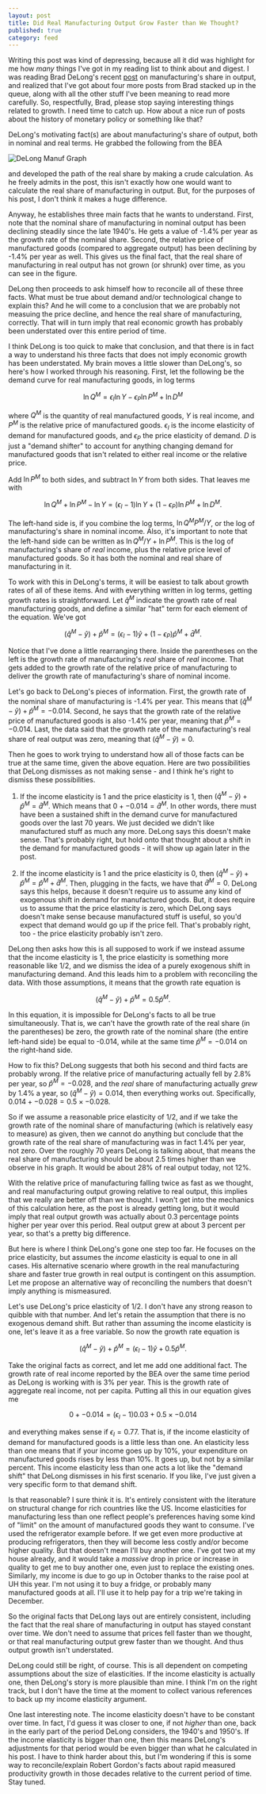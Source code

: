 ```yaml
---
layout: post
title: Did Real Manufacturing Output Grow Faster than We Thought?
published: true
category: feed
---
```


Writing this post was kind of depressing, because all it did was highlight for me how *many* things I've got in my reading list to think about and digest. I was reading Brad DeLong's recent [post](http://equitablegrowth.org/equitablog/expenditure-shares-price-measurement-and-true-relative-labor-productivity-growth-in-post-wwii-manufacturing-what-the-aggregate-deta-suggest/) on manufacturing's share in output, and realized that I've got about four more posts from Brad stacked up in the queue, along with all the other stuff I've been meaning to read more carefully. So, respectfully, Brad, please stop saying interesting things related to growth. I need time to catch up. How about a nice run of posts about the history of monetary policy or something like that? 

DeLong's motivating fact(s) are about manufacturing's share of output, both in nominal and real terms. He grabbed the following from the BEA

![DeLong Manuf Graph](https://dl.dropboxusercontent.com/u/6823742/delong1.png)

and developed the path of the real share by making a crude calculation. As he freely admits in the post, this isn't exactly how one would want to calculate the real share of manufacturing in output. But, for the purposes of his post, I don't think it makes a huge difference. 

Anyway, he establishes three main facts that he wants to understand. First, note that the nominal share of manufacturing in nominal output has been declining steadily since the late 1940's. He gets a value of -1.4% per year as the growth rate of the nominal share. Second, the relative price of manufactured goods (compared to aggregate output) has been declining by -1.4% per year as well. This gives us the final fact, that the real share of manufacturing in real output has not grown (or shrunk) over time, as you can see in the figure.

DeLong then proceeds to ask himself how to reconcile all of these three facts. What must be true about demand and/or technological change to explain this? And he will come to a conclusion that we are probably not measuing the price decline, and hence the real share of manufacturing, correctly. That will in turn imply that real economic growth has probably been understated over this entire period of time. 

I think DeLong is too quick to make that conclusion, and that there is in fact a way to understand his three facts that does not imply economic growth has been understated. My brain moves a little slower than DeLong's, so here's how I worked through his reasoning. First, let the following be the demand curve for real manufacturing goods, in log terms

$$
\ln Q^M = \epsilon_I \ln Y - \epsilon_P \ln P^M + \ln D^M
$$

where $Q^M$ is the quantity of real manufactured goods, $Y$ is real income, and $P^M$ is the relative price of manufactured goods. $\epsilon_I$ is the income elasticity of demand for manufactured goods, and $\epsilon_P$ the price elasticity of demand. $D$ is just a "demand shifter" to account for anything changing demand for manufactured goods that isn't related to either real income or the relative price.

Add $\ln P^M$ to both sides, and subtract $\ln Y$ from both sides. That leaves me with

$$
\ln Q^M + \ln P^M - \ln Y = (\epsilon_I-1) \ln Y + (1 - \epsilon_P) \ln P^M + \ln D^M.
$$

The left-hand side is, if you combine the log terms, $\ln Q^M P^M/Y$, or the log of manufacturing's share in nominal income. Also, it's important to note that the left-hand side can be written as $\ln Q^M/Y + \ln P^M$. This is the log of manufacturing's share of *real* income, plus the relative price level of manufactured goods. So it has both the nominal and real share of manufacturing in it.

To work with this in DeLong's terms, it will be easiest to talk about growth rates of all of these items. And with everything written in log terms, getting growth rates is straightforward. Let $\hat{q}^M$ indicate the growth rate of real manufacturing goods, and define a similar "hat" term for each element of the equation. We've got

$$
(\hat{q}^M - \hat{y}) + \hat{p}^M  = (\epsilon_I-1) \hat{y} + (1 - \epsilon_P) \hat{p}^M + \hat{d}^M.
$$

Notice that I've done a little rearranging there. Inside the parentheses on the left is the growth rate of manufacturing's *real* share of *real* income. That gets added to the growth rate of the relative price of manufacturing to deliver the growth rate of manufacturing's share of nominal income. 

Let's go back to DeLong's pieces of information. First, the growth rate of the nominal share of manufacturing is -1.4% per year. This means that $(\hat{q}^M - \hat{y}) + \hat{p}^M = -0.014$. Second, he says that the growth rate of the relative price of manufactured goods is also -1.4% per year, meaning that $\hat{p}^M = -0.014$. Last, the data said that the growth rate of the manufacturing's real share of real output was zero, meaning that $(\hat{q}^M - \hat{y}) = 0$. 

Then he goes to work trying to understand how all of those facts can be true at the same time, given the above equation. Here are two possibilities that DeLong dismisses as not making sense - and I think he's right to dismiss these possibilities.

1. If the income elasticity is 1 and the price elasticity is 1, then $(\hat{q}^M - \hat{y}) + \hat{p}^M = \hat{d}^M$. Which means that $0 + -0.014 = \hat{d}^M$. In other words, there must have been a sustained shift in the demand curve for manufactured goods over the last 70 years. We just decided we didn't like manufactured stuff as much any more. DeLong says this doesn't make sense. That's probably right, but hold onto that thought about a shift in the demand for manufactured goods - it will show up again later in the post.

2. If the income elasticity is 1 and the price elasticity is 0, then $(\hat{q}^M - \hat{y}) + \hat{p}^M  = \hat{p}^M + \hat{d}^M$. Then, plugging in the facts, we have that $\hat{d}^M = 0$. DeLong says this helps, because it doesn't require us to assume any kind of exogenous shift in demand for manufactured goods. But, it does require us to assume that the price elasticity is zero, which DeLong says doesn't make sense because manufactured stuff is useful, so you'd expect that demand would go up if the price fell. That's probably right, too - the price elasticity probably isn't zero.

DeLong then asks how this is all supposed to work if we instead assume that the income elasticity is 1, the price elasticity is something more reasonable like 1/2, and we dismiss the idea of a purely exogenous shift in manufacturing demand. And this leads him to a problem with reconciling the data. With those assumptions, it means that the growth rate equation is

$$
(\hat{q}^M - \hat{y}) + \hat{p}^M  = 0.5 \hat{p}^M.
$$

In this equation, it is impossible for DeLong's facts to all be true simultaneously. That is, we can't have the growth rate of the real share (in the parentheses) be zero, the growth rate of the nominal share (the entire left-hand side) be equal to -0.014, while at the same time $\hat{p}^M = -0.014$ on the right-hand side. 

How to fix this? DeLong suggests that both his second and third facts are probably wrong. If the relative price of manufacturing actually fell by 2.8% per year, so $\hat{p}^M = -0.028$, and the *real* share of manufacturing actually *grew* by 1.4% a year, so $(\hat{q}^M - \hat{y}) = 0.014$, then everything works out. Specifically, $0.014 + -0.028 = 0.5\times-0.028$. 

So if we assume a reasonable price elasticity of 1/2, and if we take the growth rate of the nominal share of manufacturing (which is relatively easy to measure) as given, then we cannot do anything but conclude that the growth rate of the real share of manufacturing was in fact 1.4% per year, not zero. Over the roughly 70 years DeLong is talking about, that means the real share of manufacturing should be about 2.5 times higher than we observe in his graph. It would be about 28% of real output today, not 12%.

With the relative price of manufacturing falling twice as fast as we thought, and real manufacturing output growing relative to real output, this implies that we really are better off than we thought. I won't get into the mechanics of this calculation here, as the post is already getting long, but it would imply that real output growth was actually about 0.3 percentage points higher per year over this period. Real output grew at about 3 percent per year, so that's a pretty big difference.

But here is where I think DeLong's gone one step too far. He focuses on the price elasticity, but assumes the *income* elasticity is equal to one in all cases. His alternative scenario where growth in the real manufacturing share and faster true growth in real output is contingent on this assumption. Let me propose an alternative way of reconciling the numbers that doesn't imply anything is mismeasured. 

Let's use DeLong's price elasticity of 1/2. I don't have any strong reason to quibble with that number. And let's retain the assumption that there is no exogenous demand shift. But rather than assuming the income elasticity is one, let's leave it as a free variable. So now the growth rate equation is

$$
(\hat{q}^M - \hat{y}) + \hat{p}^M  = (\epsilon_I-1) \hat{y} + 0.5 \hat{p}^M.
$$

Take the original facts as correct, and let me add one additional fact. The growth rate of real income reported by the BEA over the same time period as DeLong is working with is 3% per year. This is the growth rate of aggregate real income, not per capita. Putting all this in our equation gives me

$$
0 + -0.014 = (\epsilon_I-1) 0.03 + 0.5 \times -0.014
$$

and everything makes sense if $\epsilon_I = 0.77$. That is, if the income elasticity of demand for manufactured goods is a little less than one. An elasticity less than one means that if your income goes up by 10%, your expenditure on manufactured goods rises by less than 10%. It goes up, but not by a similar percent. This income elasticity less than one acts a lot like the "demand shift" that DeLong dismisses in his first scenario. If you like, I've just given a very specific form to that demand shift.

Is that reasonable? I sure think it is. It's entirely consistent with the literature on structural change for rich countries like the US. Income elasticities for manufacturing less than one reflect people's preferences having some kind of "limit" on the amount of manufactured goods they want to consume. I've used the refrigerator example before. If we get even more productive at producing refrigerators, then they will become less costly and/or become higher quality. But that doesn't mean I'll buy another one. I've got two at my house already, and it would take a *massive* drop in price or increase in quality to get me to buy another one, even just to replace the existing ones. Similarly, my income is due to go up in October thanks to the raise pool at UH this year. I'm not using it to buy a fridge, or probably many manufactured goods at all. I'll use it to help pay for a trip we're taking in December.

So the original facts that DeLong lays out are entirely consistent, including the fact that the real share of manufacturing in output has stayed constant over time. We don't need to assume that prices fell faster than we thought, or that real manufacturing output grew faster than we thought. And thus output growth isn't understated.

DeLong could still be right, of course. This is all dependent on competing assumptions about the size of elasticities. If the income elasticity is actually one, then DeLong's story is more plausible than mine. I think I'm on the right track, but I don't have the time at the moment to collect various references to back up my income elasticity argument.

One last interesting note. The income elasticity doesn't have to be constant over time. In fact, I'd guess it was closer to one, if not *higher* than one, back in the early part of the period DeLong considers, the 1940's and 1950's. If the income elasticity is bigger than one, then this means DeLong's adjustments for that period would be even bigger than what he calculated in his post. I have to think harder about this, but I'm wondering if this is some way to reconcile/explain Robert Gordon's facts about rapid measured productivity growth in those decades relative to the current period of time. Stay tuned.

